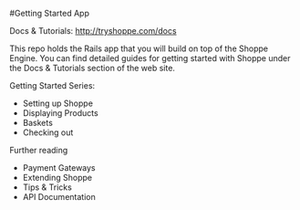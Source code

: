 #Getting Started App

Docs & Tutorials: http://tryshoppe.com/docs

This repo holds the Rails app that you will build on top of the Shoppe Engine.
You can find detailed guides for getting started with Shoppe under the Docs & Tutorials section of the web site.


Getting Started Series:

* Setting up Shoppe
* Displaying Products
* Baskets
* Checking out

Further reading

* Payment Gateways
* Extending Shoppe
* Tips & Tricks
* API Documentation
